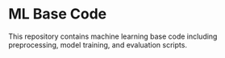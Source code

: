 # ML Base Code

This repository contains machine learning base code including preprocessing, model training, and evaluation scripts.
